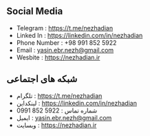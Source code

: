 ## Social Media
- Telegram : https://t.me/nezhadian
- Linked In : https://linkedin.com/in/nezhadian
- Phone Number : +98 991 852 5922
- Email : yasin.ebr.nezh@gmail.com
- Wesbite : https://nezhadian.ir
## شبکه های اجتماعی 
- تلگرام : https://t.me/nezhadian
- لینکداین : https://linkedin.com/in/nezhadian
- شماره تماس : 0991&nbsp;852&nbsp;5922
- ایمیل : yasin.ebr.nezh@gmail.com
- وبسایت : https://nezhadian.ir

